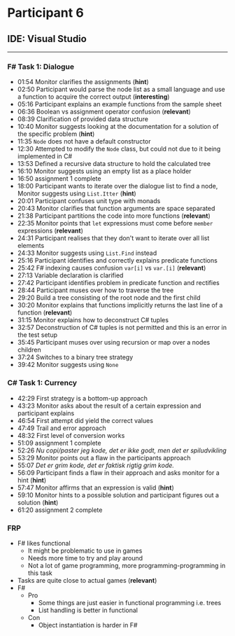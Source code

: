 # Participant 6
## IDE: Visual Studio
---

<!-- List__ Types- Modularity+ -->

### F# Task 1: Dialogue
* 01:54 Monitor clarifies the assignments (__hint__)
* 02:50 Participant would parse the node list as a small language and use a function to acquire the correct output (__interesting__)
* 05:16 Participant explains an example functions from the sample sheet
* 06:36 Boolean vs assignment operator confusion (__relevant__)
* 08:39 Clarification of provided data structure
* 10:40 Monitor suggests looking at the documentation for a solution of the specific problem (__hint__)
* 11:35 `Node` does not have a default constructor
* 12:30 Attempted to modify the `Node` class, but could not due to it being implemented in C#
* 13:53 Defined a recursive data structure to hold the calculated tree
* 16:10 Monitor suggests using an empty list as a place holder
* 16:50 assignment 1 complete
* 18:00 Participant wants to iterate over the dialogue list to find a node, Monitor suggests using `List.Itter` (__hint__)
* 20:01 Participant confuses unit type with monads
* 20:43 Monitor clarifies that function arguments are space separated
* 21:38 Participant partitions the code into more functions (__relevant__)
* 22:35 Monitor points that `let` expressions must come before `member` expressions (__relevant__)
* 24:31 Participant realises that they don't want to iterate over all list elements
* 24:33 Monitor suggests using `List.Find` instead
* 25:16 Participant identifies and correctly explains predicate functions
* 25:42 F# indexing causes confusion `var[i]` vs `var.[i]` (__relevant__)
* 27:13 Variable declaration is clarified
* 27:42 Participant identifies problem in predicate function and rectifies
* 28:44 Participant muses over how to traverse the tree
* 29:20 Build a tree consisting of the root node and the first child
* 30:20 Monitor explains that functions implicitly returns the last line of a function (__relevant__)
* 31:15 Monitor explains how to deconstruct C# tuples
* 32:57 Deconstruction of C# tuples is not permitted and this is an error in the test setup
* 35:45 Participant muses over using recursion or map over a nodes children
* 37:24 Switches to a binary tree strategy
* 39:42 Monitor suggests using `None`

### C# Task 1: Currency
* 42:29 First strategy is a bottom-up approach
* 43:23 Monitor asks about the result of a certain expression and participant explains
* 46:54 First attempt did yield the correct values
* 47:49 Trail and error approach
* 48:32 First level of conversion works
* 51:09 assignment 1 complete
* 52:26 _Nu copi/paster jeg kode, det er ikke godt, men det er spiludvikling_
* 53:29 Monitor points out a flaw in the participants approach
* 55:07 _Det er grim kode, det er faktisk rigtig grim kode._
* 56:09 Participant finds a flaw in their approach and asks monitor for a hint (__hint__)
* 57:47 Monitor affirms that an expression is valid (__hint__)
* 59:10 Monitor hints to a possible solution and participant figures out a solution (__hint__)
* 61:20 assignment 2 complete

### FRP
* F# likes functional
  * It might be problematic to use in games
  * Needs more time to try and play around
  * Not a lot of game programming, more programming-programming in this task
* Tasks are quite close to actual games (__relevant__)
* F#
  * Pro
    * Some things are just easier in functional programming i.e. trees
    * List handling is better in functional
  * Con
    * Object instantiation is harder in F#
